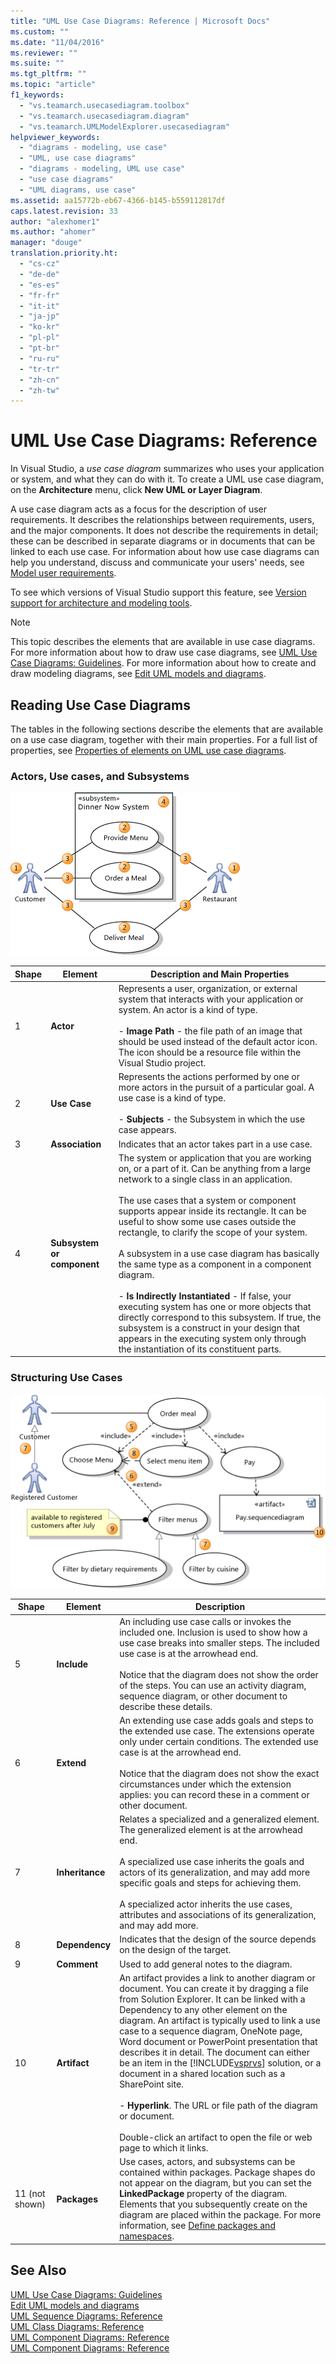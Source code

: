 ```yaml
---
title: "UML Use Case Diagrams: Reference | Microsoft Docs"
ms.custom: ""
ms.date: "11/04/2016"
ms.reviewer: ""
ms.suite: ""
ms.tgt_pltfrm: ""
ms.topic: "article"
f1_keywords: 
  - "vs.teamarch.usecasediagram.toolbox"
  - "vs.teamarch.usecasediagram.diagram"
  - "vs.teamarch.UMLModelExplorer.usecasediagram"
helpviewer_keywords: 
  - "diagrams - modeling, use case"
  - "UML, use case diagrams"
  - "diagrams - modeling, UML use case"
  - "use case diagrams"
  - "UML diagrams, use case"
ms.assetid: aa15772b-eb67-4366-b145-b559112817df
caps.latest.revision: 33
author: "alexhomer1"
ms.author: "ahomer"
manager: "douge"
translation.priority.ht: 
  - "cs-cz"
  - "de-de"
  - "es-es"
  - "fr-fr"
  - "it-it"
  - "ja-jp"
  - "ko-kr"
  - "pl-pl"
  - "pt-br"
  - "ru-ru"
  - "tr-tr"
  - "zh-cn"
  - "zh-tw"
---
```

# UML Use Case Diagrams: Reference
In Visual Studio, a *use case diagram* summarizes who uses your application or system, and what they can do with it. To create a UML use case diagram, on the **Architecture** menu, click **New UML or Layer Diagram**.  
  
 A use case diagram acts as a focus for the description of user requirements. It describes the relationships between requirements, users, and the major components. It does not describe the requirements in detail; these can be described in separate diagrams or in documents that can be linked to each use case. For information about how use case diagrams can help you understand, discuss and communicate your users' needs, see [Model user requirements](../modeling/model-user-requirements.md).  
  
 To see which versions of Visual Studio support this feature, see [Version support for architecture and modeling tools](../modeling/what-s-new-for-design-in-visual-studio.md#VersionSupport).  
  
> [!NOTE]
>  This topic describes the elements that are available in use case diagrams. For more information about how to draw use case diagrams, see [UML Use Case Diagrams: Guidelines](../modeling/uml-use-case-diagrams-guidelines.md). For more information about how to create and draw modeling diagrams, see [Edit UML models and diagrams](../modeling/edit-uml-models-and-diagrams.md).  
  
## Reading Use Case Diagrams  
 The tables in the following sections describe the elements that are available on a use case diagram, together with their main properties. For a full list of properties, see [Properties of elements on UML use case diagrams](../modeling/properties-of-elements-on-uml-use-case-diagrams.md).  
  
### Actors, Use cases, and Subsystems  
 ![Elements in a use case diagram](../modeling/media/uml_ucovactor.png "UML_UCOvActor")  
  
|**Shape**|**Element**|**Description and Main Properties**|  
|---------------|-----------------|-----------------------------------------|  
|1|**Actor**|Represents a user, organization, or external system that interacts with your application or system. An actor is a kind of type.<br /><br /> -   **Image Path** - the file path of an image that should be used instead of the default actor icon. The icon should be a resource file within the Visual Studio project.|  
|2|**Use Case**|Represents the actions performed by one or more actors in the pursuit of a particular goal. A use case is a kind of type.<br /><br /> -   **Subjects** - the Subsystem in which the use case appears.|  
|3|**Association**|Indicates that an actor takes part in a use case.|  
|4|**Subsystem or component**|The system or application that you are working on, or a part of it. Can be anything from a large network to a single class in an application.<br /><br /> The use cases that a system or component supports appear inside its rectangle. It can be useful to show some use cases outside the rectangle, to clarify the scope of your system.<br /><br /> A subsystem in a use case diagram has basically the same type as a component in a component diagram.<br /><br /> -   **Is Indirectly Instantiated** - If false, your executing system has one or more objects that directly correspond to this subsystem. If true, the subsystem is a construct in your design that appears in the executing system only through the instantiation of its constituent parts.|  
  
### Structuring Use Cases  
 ![Use cases with include, extend and generalization](../modeling/media/uml_ucovstructure.png "UML_UCOvStructure")  
  
|Shape|**Element**|Description|  
|-----------|-----------------|-----------------|  
|5|**Include**|An including use case calls or invokes the included one. Inclusion is used to show how a use case breaks into smaller steps. The included use case is at the arrowhead end.<br /><br /> Notice that the diagram does not show the order of the steps. You can use an activity diagram, sequence diagram, or other document to describe these details.|  
|6|**Extend**|An extending use case adds goals and steps to the extended use case. The extensions operate only under certain conditions. The extended use case is at the arrowhead end.<br /><br /> Notice that the diagram does not show the exact circumstances under which the extension applies: you can record these in a comment or other document.|  
|7|**Inheritance**|Relates a specialized and a generalized element. The generalized element is at the arrowhead end.<br /><br /> A specialized use case inherits the goals and actors of its generalization, and may add more specific goals and steps for achieving them.<br /><br /> A specialized actor inherits the use cases, attributes and associations of its generalization, and may add more.|  
|8|**Dependency**|Indicates that the design of the source depends on the design of the target.|  
|9|**Comment**|Used to add general notes to the diagram.|  
|10|**Artifact**|An artifact provides a link to another diagram or document. You can create it by dragging a file from Solution Explorer. It can be linked with a Dependency to any other element on the diagram. An artifact is typically used to link a use case to a sequence diagram, OneNote page, Word document or PowerPoint presentation that describes it in detail. The document can either be an item in the [!INCLUDE[vsprvs](../code-quality/includes/vsprvs_md.md)] solution, or a document in a shared location such as a SharePoint site.<br /><br /> -   **Hyperlink**. The URL or file path of the diagram or document.<br /><br /> Double-click an artifact to open the file or web page to which it links.|  
|11 (not shown)|**Packages**|Use cases, actors, and subsystems can be contained within packages. Package shapes do not appear on the diagram, but you can set the **LinkedPackage** property of the diagram. Elements that you subsequently create on the diagram are placed within the package. For more information, see [Define packages and namespaces](../modeling/define-packages-and-namespaces.md).|  
  
## See Also  
 [UML Use Case Diagrams: Guidelines](../modeling/uml-use-case-diagrams-guidelines.md)   
 [Edit UML models and diagrams](../modeling/edit-uml-models-and-diagrams.md)   
 [UML Sequence Diagrams: Reference](../modeling/uml-sequence-diagrams-reference.md)   
 [UML Class Diagrams: Reference](../modeling/uml-class-diagrams-reference.md)   
 [UML Component Diagrams: Reference](../modeling/uml-component-diagrams-reference.md)   
 [UML Component Diagrams: Reference](../modeling/uml-component-diagrams-reference.md)